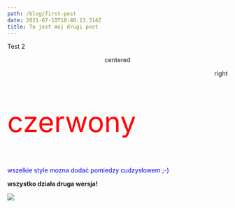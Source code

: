 ```yaml
---
path: /blog/first-post
date: 2021-07-10T18:48:13.314Z
title: To jest mój drugi post
---
```

Test 2

<p align='center'>centered</p>

<p align='right'>right</p>

<p style='color: red;font-size: 4rem'>czerwony</p>

<p style='color: blue'>wszelkie style mozna dodać pomiedzy cudzysłowem ;-)</p>

**wszystko działa druga wersja!**

![](assets/zdjecie.png)